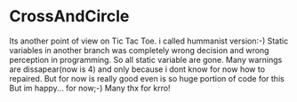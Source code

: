 # CrossAndCircle
Its another point of view on Tic Tac Toe. i called hummanist version:-)
Static variables in another branch was completely wrong decision and wrong perception in programming.
So all static variable are gone. Many warnings are dissapear(now is 4) and only because i dont know for now how to 
repaired. But for now is really good even is so huge portion of code for this But im happy... for now;-)
Many thx for krro!
